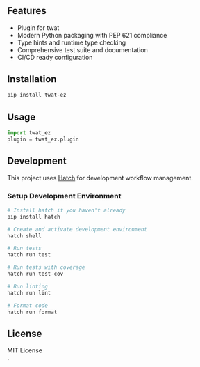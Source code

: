 # 



## Features

- Plugin for twat
- Modern Python packaging with PEP 621 compliance
- Type hints and runtime type checking
- Comprehensive test suite and documentation
- CI/CD ready configuration

## Installation

```bash
pip install twat-ez
```

## Usage

```python
import twat_ez
plugin = twat_ez.plugin
```

## Development

This project uses [Hatch](https://hatch.pypa.io/) for development workflow management.

### Setup Development Environment

```bash
# Install hatch if you haven't already
pip install hatch

# Create and activate development environment
hatch shell

# Run tests
hatch run test

# Run tests with coverage
hatch run test-cov

# Run linting
hatch run lint

# Format code
hatch run format
```

## License

MIT License  
.
